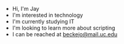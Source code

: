 - Hi, I'm Jay
- I'm interested in technology
- I'm currently studying IT
- I'm looking to learn more about scripting
- I can be reached at beckejo@mail.uc.edu
